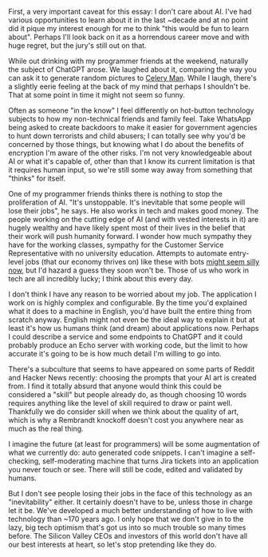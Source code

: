 First, a very important caveat for this essay: I don't care about AI. I've had various opportunities to learn about it in the last ~decade and at no point did it pique my interest enough for me to think "this would be fun to learn about". Perhaps I'll look back on it as a horrendous career move and with huge regret, but the jury's still out on that.

While out drinking with my programmer friends at the weekend, naturally the subject of ChatGPT arose. We laughed about it, comparing the way you can ask it to generate random pictures to [Celery Man](https://www.youtube.com/watch?v=a8K6QUPmv8Q). While I laugh, there's a slightly eerie feeling at the back of my mind that perhaps I shouldn't be. That at some point in time it might not seem so funny.

Often as someone "in the know" I feel differently on hot-button technology subjects to how my non-technical friends and family feel. Take WhatsApp being asked to create backdoors to make it easier for government agencies to hunt down terrorists and child abusers; I can totally see why you'd be concerned by those things, but knowing what I do about the benefits of encryption I'm aware of the other risks. I'm not very knowledgeable about AI or what it's capable of, other than that I know its current limitation is that it requires human input, so we're still some way away from something that "thinks" for itself.

One of my programmer friends thinks there is nothing to stop the proliferation of AI. "It's unstoppable. It's inevitable that some people will lose their jobs", he says. He also works in tech and makes good money. The people working on the cutting edge of AI (and with vested interests in it) are hugely wealthy and have likely spent most of their lives in the belief that their work will push humanity forward. I wonder how much sympathy they have for the working classes, sympathy for the Customer Service Representative with no university education. Attempts to automate entry-level jobs (that our economy thrives on) like these with bots [might seem silly now](https://twitter.com/guntrip/status/1640694869785030657?s=20), but I'd hazard a guess they soon won't be. Those of us who work in tech are all incredibly lucky; I think about this every day.

I don't think I have any reason to be worried about my job. The application I work on is highly complex and configurable. By the time you'd explained what it does to a machine in English, you'd have built the entire thing from scratch anyway. English might not even be the ideal way to explain it but at least it's how us humans think (and dream) about applications now. Perhaps I could describe a service and some endpoints to ChatGPT and it could probably produce an Echo server with working code, but the limit to how accurate it's going to be is how much detail I'm willing to go into.

There's a subculture that seems to have appeared on some parts of Reddit and Hacker News recently: choosing the prompts that your AI art is created from. I find it totally absurd that anyone would think this could be considered a "skill" but people already do, as though choosing 10 words requires anything like the level of skill required to draw or paint well. Thankfully we do consider skill when we think about the quality of art, which is why a Rembrandt knockoff doesn't cost you anywhere near as much as the real thing.

I imagine the future (at least for programmers) will be some augmentation of what we currently do: auto generated code snippets. I can't imagine a self-checking, self-moderating machine that turns Jira tickets into an application you never touch or see. There will still be code, edited and validated by humans.

But I don't see people losing their jobs in the face of this technology as an "inevitability" either. It certainly doesn't have to be, unless those in charge let it be. We've developed a much better understanding of how to live with technology than ~170 years ago. I only hope that we don't give in to the lazy, big tech optimism that's got us into so much trouble so many times before. The Silicon Valley CEOs and investors of this world don't have all our best interests at heart, so let's stop pretending like they do.